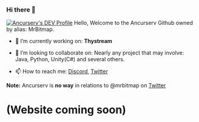 ### Hi there 👋
[![Ancurserv's DEV Profile](https://d2fltix0v2e0sb.cloudfront.net/dev-badge.svg)](https://dev.to/ancurserv)
Hello, Welcome to the Ancurserv Github owned by alias: MrBitmap.


- 🔭 I’m currently working on: **Thystream**

- 👯 I’m looking to collaborate on: Nearly any project that may involve: Java, Python, Unity(C#) and several others.

- 📫 How to reach me: [Discord](https://discord.gg/pbfkM35), [Twitter](https://twitter.com/ancurserv?s=09)

**Note:** Ancurserv is **no way** in relations to @mrbitmap on [Twitter](https://twitter.com/mrbitmap?s=09)

# (Website coming soon)
<!--
**Ancurserv/Ancurserv** is a ✨ _special_ ✨ repository because its `README.md` (this file) appears on your GitHub profile.

Here are some ideas to get you started:

- 🔭 I’m currently working on ...
- 🌱 I’m currently learning ...
- 👯 I’m looking to collaborate on ...
- 🤔 I’m looking for help with ...
- 💬 Ask me about ...
- 📫 How to reach me: ...
- 😄 Pronouns: ...
- ⚡ Fun fact: ...
-->

